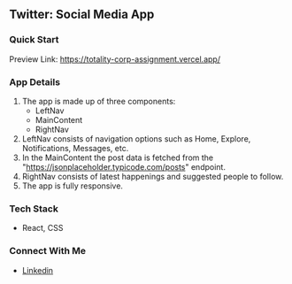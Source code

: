 ## Twitter: Social Media App

### Quick Start

Preview Link: https://totality-corp-assignment.vercel.app/

### App Details

1. The app is made up of three components:
   - LeftNav
   - MainContent
   - RightNav
2. LeftNav consists of navigation options such as Home, Explore, Notifications, Messages, etc.
3. In the MainContent the post data is fetched from the "https://jsonplaceholder.typicode.com/posts" endpoint.
4. RightNav consists of latest happenings and suggested people to follow.
5. The app is fully responsive.

### Tech Stack

- React, CSS

### Connect With Me

- [Linkedin](https://www.linkedin.com/in/parul-gupta-4a1413131/)
